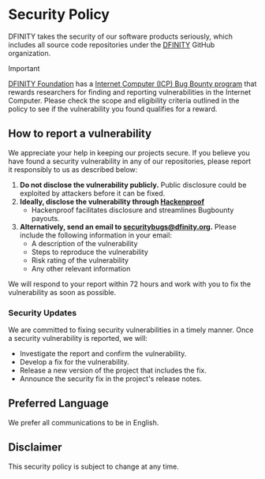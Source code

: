 # Security Policy

DFINITY takes the security of our software products seriously, which includes all source code repositories under the [DFINITY](https://github.com/dfinity) GitHub organization.

> [!IMPORTANT]
> [DFINITY Foundation](https://dfinity.org) has a [Internet Computer (ICP) Bug Bounty program](https://dfinity.org/bug-bounty/) that rewards researchers for finding and reporting vulnerabilities in the Internet Computer. Please check the scope and eligibility criteria outlined in the policy to see if the vulnerability you found qualifies for a reward.

## How to report a vulnerability

We appreciate your help in keeping our projects secure.
If you believe you have found a security vulnerability in any of our repositories, please report it responsibly to us as described below:

1. **Do not disclose the vulnerability publicly.** Public disclosure could be exploited by attackers before it can be fixed.
2. **Ideally, disclose the vulnerability through [Hackenproof](https://hackenproof.com/programs/internet-computer-protocol)**
    * Hackenproof facilitates disclosure and streamlines Bugbounty payouts.
4. **Alternatively, send an email to securitybugs@dfinity.org.** Please include the following information in your email:
    * A description of the vulnerability
    * Steps to reproduce the vulnerability
    * Risk rating of the vulnerability
    * Any other relevant information

We will respond to your report within 72 hours and work with you to fix the vulnerability as soon as possible.

### Security Updates

We are committed to fixing security vulnerabilities in a timely manner. Once a security vulnerability is reported, we will:

* Investigate the report and confirm the vulnerability.
* Develop a fix for the vulnerability.
* Release a new version of the project that includes the fix.
* Announce the security fix in the project's release notes.

## Preferred Language

We prefer all communications to be in English.

## Disclaimer

This security policy is subject to change at any time.
